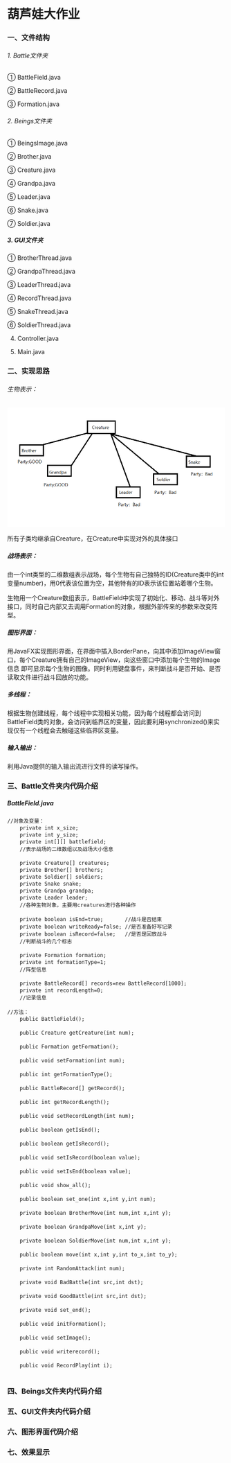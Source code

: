 # 葫芦娃大作业
### 一、文件结构
###### 1. Battle文件夹
   
   ① BattleField.java
   
   ② BattleRecord.java
   
   ③ Formation.java
   
###### 2. Beings文件夹
   
   ① BeingsImage.java
   
   ② Brother.java
   
   ③ Creature.java
   
   ④ Grandpa.java
   
   ⑤ Leader.java
   
   ⑥ Snake.java
   
   ⑦ Soldier.java
   
##### 3. GUI文件夹   
   
   ① BrotherThread.java
   
   ② GrandpaThread.java
   
   ③ LeaderThread.java
   
   ④ RecordThread.java
   
   ⑤ SnakeThread.java
   
   ⑥ SoldierThread.java
   
4. Controller.java   

5. Main.java

### 二、实现思路

###### 生物表示：
   
![Image](https://github.com/zfq005/zfq/raw/master/1.png)

所有子类均继承自Creature，在Creature中实现对外的具体接口

##### 战场表示：

由一个int类型的二维数组表示战场，每个生物有自己独特的ID(Creature类中的int变量number)，用0代表该位置为空，其他特有的ID表示该位置站着哪个生物。

生物用一个Creature数组表示，BattleField中实现了初始化、移动、战斗等对外接口，同时自己内部又去调用Formation的对象，根据外部传来的参数来改变阵型。

##### 图形界面：

用JavaFX实现图形界面，在界面中插入BorderPane，向其中添加ImageView窗口，每个Creature拥有自己的ImageView，向这些窗口中添加每个生物的Image信息
即可显示每个生物的图像。同时利用键盘事件，来判断战斗是否开始、是否读取文件进行战斗回放的功能。

##### 多线程：

根据生物创建线程，每个线程中实现相关功能，因为每个线程都会访问到BattleField类的对象，会访问到临界区的变量，因此要利用synchronized()来实现仅有一个线程会去触碰这些临界区变量。

##### 输入输出：

利用Java提供的输入输出流进行文件的读写操作。


### 三、Battle文件夹内代码介绍

##### BattleField.java

```
//对象及变量：
    private int x_size; 
    private int y_size;
    private int[][] battlefield;
    //表示战场的二维数组以及战场大小信息

    private Creature[] creatures;
    private Brother[] brothers;
    private Soldier[] soldiers;
    private Snake snake;
    private Grandpa grandpa;
    private Leader leader;
    //各种生物对象，主要用creatures进行各种操作

    private boolean isEnd=true;       //战斗是否结束
    private boolean writeReady=false; //是否准备好写记录
    private boolean isRecord=false;   //是否是回放战斗
    //判断战斗的几个标志

    private Formation formation;
    private int formationType=1;
    //阵型信息
    
    private BattleRecord[] records=new BattleRecord[1000];
    private int recordLength=0;
    //记录信息
    
//方法：
    public BattleField();
    
    public Creature getCreature(int num);
    
    public Formation getFormation();
    
    public void setFormation(int num);
    
    public int getFormationType();
    
    public BattleRecord[] getRecord();
    
    public int getRecordLength();
    
    public void setRecordLength(int num);
    
    public boolean getIsEnd();
    
    public boolean getIsRecord();
    
    public void setIsRecord(boolean value);
    
    public void setIsEnd(boolean value);
    
    public void show_all();
    
    public boolean set_one(int x,int y,int num);
    
    private boolean BrotherMove(int num,int x,int y);
    
    private boolean GrandpaMove(int x,int y);
    
    private boolean SoldierMove(int num,int x,int y);
    
    public boolean move(int x,int y,int to_x,int to_y);
    
    private int RandomAttack(int num);
    
    private void BadBattle(int src,int dst);
    
    private void GoodBattle(int src,int dst);
    
    private void set_end();
    
    public void initFormation();
    
    public void setImage();
    
    public void writerecord();
    
    public void RecordPlay(int i);
    

```

### 四、Beings文件夹内代码介绍

### 五、GUI文件夹内代码介绍

### 六、图形界面代码介绍

### 七、效果显示

